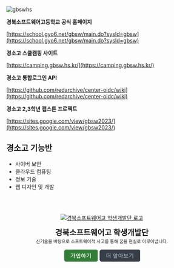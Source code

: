 ![gbswhs](https://github.com/GBSWHS/.github-private/assets/127307160/092b1111-56fd-4dfc-b188-7e0ad63b1a96)

**경북소프트웨어고등학교 공식 홈페이지**  

[https://school.gyo6.net/gbsw/main.do?sysId=gbsw](https://school.gyo6.net/gbsw/main.do?sysId=gbsw)

**경소고 스쿨캠핑 사이트**

[https://camping.gbsw.hs.kr/](https://camping.gbsw.hs.kr/)

**경소고 통합로그인 API**  

[https://github.com/redarchive/center-oidc/wiki](https://github.com/redarchive/center-oidc/wiki)

**경소고 2,3학년 캡스톤 프로젝트**

[https://sites.google.com/view/gbsw2023/](https://sites.google.com/view/gbsw2023/)

## 경소고 기능반
- 사이버 보안
- 클라우드 컴퓨팅
- 정보 기술
- 웹 디자인 및 개발

<br />
<br />

<div align="center">

<a href="http://school.gyo6.net/gbsw"><img src="https://raw.github.com/GBSWHS/CI-Signature/main/symbol/symbol-only.png" alt="경북소프트웨어고 학생개발단 로고" width="100" /></a>

<b><big><big>경북소프트웨어고 학생개발단</big></big></b><br />
<small>신기술을 바탕으로 소프트웨어적 사고를 통해 꿈을 현실로 이루어냅니다.</small>

  <a href="https://github-registrar.gbsw.hs.kr"><img src="https://raw.githubusercontent.com/GBSWHS/.github/main/assets/regist.png" /></a>
<a href="https://github.com/GBSWHS/.github#readme"><img src="https://raw.githubusercontent.com/GBSWHS/.github/main/assets/learn-more.png" /></a>

</div>

<br />
<br />
